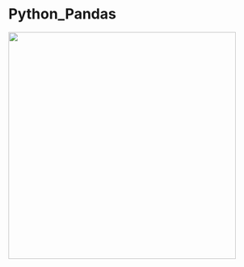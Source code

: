 # Python_Pandas
<img height=450 src='https://miro.medium.com/v2/resize:fit:1080/1*xRcXl9YKgpnb0zvXLvZprg.jpeg'>
